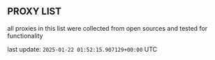 ## PROXY LIST

all proxies in this list were collected from open sources and tested for functionality

last update: `2025-01-22 01:52:15.907129+00:00` UTC